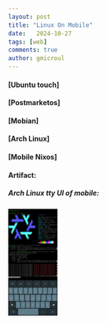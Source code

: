 ```yaml
---
layout: post
title: "Linux On Mobile"
date:   2024-10-27
tags: [web]
comments: true
author: gmicroul
---
```



#### [Ubuntu touch]
#### [Postmarketos] 
#### [Mobian]
#### [Arch Linux]
#### [Mobile Nixos]

#### Artifact:
##### Arch Linux tty UI of mobile:
<style>
.custom-image {
  width: 100px;
  height: auto;
}
</style>

<img src="/images/archlinux-ttyescape.png" alt="image" class="custom-image">


